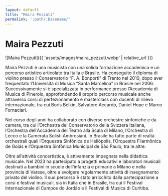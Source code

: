 ```yaml
---
layout: default
title: "Maira Pezzuti"
permalink: ':path/:basename/'
---
```


# Maira Pezzuti
![Maira Pezzuti]({{ 'assets/images/maira_pezzuti.webp' | relative_url }})

Maira Pezzuti è una musicista con una solida formazione accademica e un percorso artistico articolato tra Italia e Brasile. Ha conseguito il diploma di violino presso il Conservatorio “F. A. Bonporti” di Trento nel 2010, dopo aver frequentato  l’Università di Musica “Santa Marcelina” in Brasile nel 2006. Successivamente si è specializzata in performance presso l’Accademia di Musica di Pinerolo, approfondendo il proprio percorso musicale anche attraverso corsi di perfezionamento e masterclass con docenti di rilievo internazionale, tra cui Boris Belkin, Salvatore Accardo, Daniel Hope e Marco Fornaciari.

Nel corso degli anni ha collaborato con diverse orchestre sinfoniche e da camera, tra cui l’Orchestra del Conservatorio della Svizzera Italiana, l’Orchestra dell’Accademia del Teatro alla Scala di Milano, l’Orchestra di Lecco e la Camerata Solisti Ambrosiani. In Brasile ha fatto parte di realtà orchestrali quali l’Orquestra Sinfônica de Heliópolis, l’Orquestra Filarmônica de Goiás e l’Orquestra Sinfônica Municipal de São Paulo, tra le altre.

Oltre all’attività concertistica, è attivamente impegnata nella didattica musicale. 
Nel 2023 ha partecipato a progetti educativi e laboratori musicali destinati a bambini in scuole dell’infanzia e primarie a Milano e nella provincia di Varese, oltre a svolgere regolarmente attività di insegnamento privato del violino. Il suo percorso è stato arricchito dalla partecipazione a corsi e festival musicali, sia in Italia che in Brasile, tra cui il Festival Internazionale di Campos do Jordão e il Festival di Musica di Curitiba.
